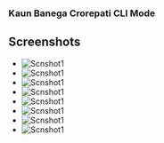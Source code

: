 ### Kaun Banega Crorepati CLI Mode

## Screenshots
   - <img src="https://github.com/singhteekam/KBC/blob/master/kbc_scnshots/Screenshot%20(36).png?raw=true" alt="Scnshot1" >
   - <img src="https://github.com/singhteekam/KBC/blob/master/kbc_scnshots/Screenshot%20(37).png?raw=true" alt="Scnshot1" >
   - <img src="https://github.com/singhteekam/KBC/blob/master/kbc_scnshots/Screenshot%20(38).png?raw=true" alt="Scnshot1" >
   - <img src="https://github.com/singhteekam/KBC/blob/master/kbc_scnshots/Screenshot%20(39).png?raw=true" alt="Scnshot1" >
   - <img src="https://github.com/singhteekam/KBC/blob/master/kbc_scnshots/Screenshot%20(40).png?raw=true" alt="Scnshot1" >
   - <img src="https://github.com/singhteekam/KBC/blob/master/kbc_scnshots/Screenshot%20(41).png?raw=true" alt="Scnshot1" >
   - <img src="https://github.com/singhteekam/KBC/blob/master/kbc_scnshots/Screenshot%20(42).png?raw=true" alt="Scnshot1" >
   - <img src="https://github.com/singhteekam/KBC/blob/master/kbc_scnshots/Screenshot%20(43).png?raw=true" alt="Scnshot1" >
